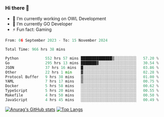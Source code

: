 ### Hi there 👋 

- 🔭 I’m currently working on OWL Development
- 🌱 I’m currently GO Developer
-  ⚡ Fun fact: Gaming
  
  <!--
- 👯 I’m looking to collaborate on ...
- 🤔 I’m looking for help with ...
- 💬 Ask me about ...
- 📫 How to reach me: ...
- 😄 Pronouns: ...
-->

<!--START_SECTION:waka-->

```python
From: 06 September 2023 - To: 15 November 2024

Total Time: 966 hrs 38 mins

Python            552 hrs 57 mins ██████████████▒░░░░░░░░░░   57.20 %
Go                295 hrs 13 mins ███████▓░░░░░░░░░░░░░░░░░   30.54 %
JSON              37 hrs 16 mins  █░░░░░░░░░░░░░░░░░░░░░░░░   03.86 %
Other             22 hrs 1 min    ▓░░░░░░░░░░░░░░░░░░░░░░░░   02.28 %
Protocol Buffer   9 hrs 38 mins   ▒░░░░░░░░░░░░░░░░░░░░░░░░   01.00 %
YAML              7 hrs 17 mins   ▒░░░░░░░░░░░░░░░░░░░░░░░░   00.75 %
Docker            5 hrs 58 mins   ░░░░░░░░░░░░░░░░░░░░░░░░░   00.62 %
TypeScript        5 hrs 20 mins   ░░░░░░░░░░░░░░░░░░░░░░░░░   00.55 %
Makefile          4 hrs 50 mins   ░░░░░░░░░░░░░░░░░░░░░░░░░   00.50 %
JavaScript        4 hrs 45 mins   ░░░░░░░░░░░░░░░░░░░░░░░░░   00.49 %
```

<!--END_SECTION:waka-->

[![Anurag's GitHub stats](https://github-readme-stats.vercel.app/api?username=aebalz&show_icons=true&theme=codeSTACKr)](https://github.com/anuraghazra/github-readme-stats)
[![Top Langs](https://github-readme-stats.vercel.app/api/top-langs/?username=aebalz&layout=compact&card_width=350&theme=codeSTACKr)](https://github.com/anuraghazra/github-readme-stats)
<!-- [![Readme Card](https://github-readme-stats.vercel.app/api/pin/?username=aebalz&repo=go-gin-gone&show_owner=true)](https://github.com/anuraghazra/github-readme-stats)-->
